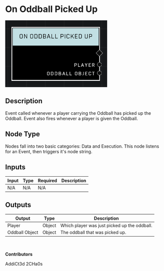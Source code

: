 # On Oddball Picked Up
![](../../../.gitbook/assets/on-oddball-picked-up.png)
## Description
Event called whenever a player carrying the Oddball has picked up the Oddball. Event also fires whenever a player is given the Oddball.

## Node Type
Nodes fall into two basic categories: Data and Execution. This node listens for an Event, then triggers it's node string.

## Inputs
| Input | Type | Required | Description |
|------------------|------------------|----------|--------------------------------------------------------------|
| N/A | N/A | N/A | |

## Outputs
| Output | Type | Description |
|------------------|------------------|--------------------------------------------------------------|
| Player | Object | Which player was just picked up the oddball.|
| Oddball Object | Object | The oddball that was picked up.|

\
\
**Contributors**

AddiCt3d 2CHa0s